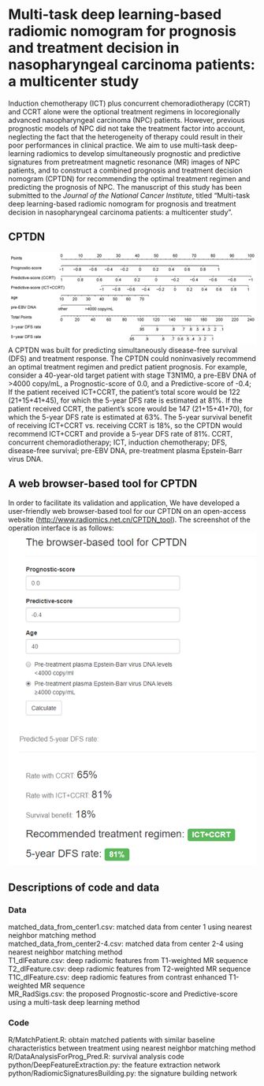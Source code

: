 # Multi-task deep learning-based radiomic nomogram for prognosis and treatment decision in nasopharyngeal carcinoma patients: a multicenter study
Induction chemotherapy (ICT) plus concurrent chemoradiotherapy (CCRT) and CCRT alone were the optional treatment regimens in locoregionally advanced nasopharyngeal carcinoma (NPC) patients. However, previous prognostic models of NPC did not take the treatment factor into account, neglecting the fact that the heterogeneity of therapy could result in their poor performances in clinical practice. We aim to use multi-task deep-learning radiomics to develop simultaneously prognostic and predictive signatures from pretreatment magnetic resonance (MR) images of NPC patients, and to construct a combined prognosis and treatment decision nomogram (CPTDN) for recommending the optimal treatment regimen and predicting the prognosis of NPC. The manuscript of this study has been submitted to the *Journal of the National Cancer Institute*, titled “Multi-task deep learning-based radiomic nomogram for prognosis and treatment decision in nasopharyngeal carcinoma patients: a multicenter study”.  
## CPTDN
![Zlz-shoulder/CPTDN/blob/main](CPTDN.png)  
A CPTDN was built for predicting simultaneously disease-free survival (DFS) and treatment response. The CPTDN could noninvasively recommend an optimal treatment regimen and predict patient prognosis. For example, consider a 40-year-old target patient with stage T3N1M0, a pre-EBV DNA of >4000 copy/mL, a Prognostic-score of 0.0, and a Predictive-score of -0.4; If the patient received ICT+CCRT, the patient’s total score would be 122 (21+15+41+45), for which the 5-year DFS rate is estimated at 81%. If the patient received CCRT, the patient’s score would be 147 (21+15+41+70), for which the 5-year DFS rate is estimated at 63%. The 5-year survival benefit of receiving ICT+CCRT vs. receiving CCRT is 18%, so the CPTDN would recommend ICT+CCRT and provide a 5-year DFS rate of 81%. CCRT, concurrent chemoradiotherapy; ICT, induction chemotherapy; DFS, disease-free survival; pre-EBV DNA, pre-treatment plasma Epstein-Barr virus DNA.  
## A web browser-based tool for CPTDN
In order to facilitate its validation and application, We have developed a user-friendly web browser-based tool for our CPTDN on an open-access website (http://www.radiomics.net.cn/CPTDN_tool). The screenshot of the operation interface is as follows:  
![Zlz-shoulder/CPTDN/blob/main](CPTDN-tool.png) 
## Descriptions of code and data
### Data
matched_data_from_center1.csv: matched data from center 1 using nearest neighbor matching method  
matched_data_from_center2-4.csv: matched data from center 2-4 using nearest neighbor matching method  
T1_dlFeature.csv: deep radiomic features from T1-weighted MR sequence  
T2_dlFeature.csv: deep radiomic features from T2-weighted MR sequence  
T1C_dlFeature.csv: deep radiomic features from contrast enhanced T1-weighted MR sequence  
MR_RadSigs.csv: the proposed Prognostic-score and Predictive-score using a multi-task deep learning method
### Code
R/MatchPatient.R: obtain matched patients with similar baseline characteristics between treatment using nearest neighbor matching method  
R/DataAnalysisForProg_Pred.R: survival analysis code  
python/DeepFeatureExtraction.py: the feature extraction network  
python/RadiomicSignaturesBuilding.py: the signature building network  
